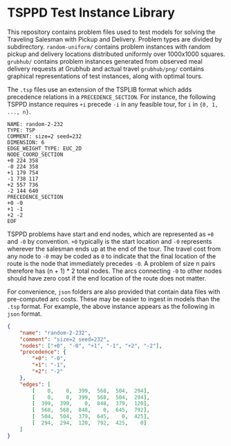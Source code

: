 # TSPPD Test Instance Library

This repository contains problem files used to test models for solving the Traveling Salesman with Pickup and Delivery. Problem types are divided by subdirectory. `random-uniform/` contains problem instances with random pickup and delivery locations distributed uniformly over 1000x1000 squares. `grubhub/` contains problem instances generated from observed meal delivery requests at Grubhub and actual travel `grubhub/png/` contains graphical representations of test instances, along with optimal tours.

The `.tsp` files use an extension of the TSPLIB format which adds precedence relations in a `PRECEDENCE_SECTION`. For instance, the following TSPPD instance requires `+i` precede `-i` in any feasible tour, for `i` in `{0, 1, ..., n}`.

```
NAME: random-2-232
TYPE: TSP
COMMENT: size=2 seed=232
DIMENSION: 6
EDGE_WEIGHT_TYPE: EUC_2D
NODE_COORD_SECTION
+0 224 358
-0 224 358
+1 179 754
-1 738 117
+2 557 736
-2 144 640
PRECEDENCE_SECTION
+0 -0
+1 -1
+2 -2
EOF
```

TSPPD problems have start and end nodes, which are represented as `+0` and `-0` by  convention. `+0` typically is the start location and `-0` represents wherever the salesman ends up at the end of the tour. The travel cost from any node to `-0` may be coded as `0` to indicate that the final location of the route is the node that immediately precedes `-0`. A problem of size n pairs therefore has (n + 1) * 2 total nodes. The arcs connecting `-0` to other nodes should have zero cost if the end location of the route does not matter.

For convenience, `json` folders are also provided that contain data files with pre-computed arc costs. These may be easier to ingest in models than the `.tsp` format. For example, the above instance appears as the following in `json` format.

```json
{
    "name": "random-2-232",
    "comment": "size=2 seed=232",
    "nodes": ["+0", "-0", "+1", "-1", "+2", "-2"],
    "precedence": {
        "+0": "-0",
        "+1": "-1",
        "+2": "-2"
    },
    "edges": [
        [    0,    0,  399,  568,  504,  294],
        [    0,    0,  399,  568,  504,  294],
        [  399,  399,    0,  848,  379,  120],
        [  568,  568,  848,    0,  645,  792],
        [  504,  504,  379,  645,    0,  425],
        [  294,  294,  120,  792,  425,    0]
    ]
}
```
